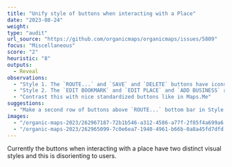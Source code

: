 ```yaml
---
title: "Unify style of buttons when interacting with a Place"
date: "2023-08-24"
weight: 
type: "audit"
url_source: "https://github.com/organicmaps/organicmaps/issues/5809"
focus: "Miscellaneous"
score: "2"
heuristic: "8"
outputs:
  - Reveal
observations:
  - "Style 1. The `ROUTE...` and `SAVE` and `DELETE` buttons have icons and are in the bottom bar"
  - "Style 2. The `EDIT BOOKMARK` and `EDIT PLACE` and `ADD BUSINESS` are part of the Place drawer and have no icon. The `EDIT BOOKMARK` varies with background color as well. Given each button occupies full width of the screen, the buttons take more vertical space that they need too."
  - "Contrast this with nice standardized buttons like in Maps.Me"
suggestions: 
  - "Make a second row of buttons above `ROUTE...` bottom bar in Style 1. with logical icons included."
images:
  - "/organic-maps-2023/262967187-72b1b546-a312-4586-a77f-2f85f4a699a6.png"
  - "/organic-maps-2023/262965099-7c0e6ea7-1940-4961-b66b-0a8a45fd7dfd.png"
---
```


Currently the buttons when interacting with a place have two distinct visual styles and this is disorienting to users.
